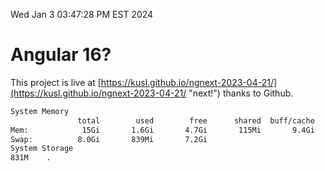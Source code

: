Wed Jan  3 03:47:28 PM EST 2024

# Angular 16?


This project is live at [https://kusl.github.io/ngnext-2023-04-21/](https://kusl.github.io/ngnext-2023-04-21/ "next!") thanks to Github.

```bash
System Memory
               total        used        free      shared  buff/cache   available
Mem:            15Gi       1.6Gi       4.7Gi       115Mi       9.4Gi        13Gi
Swap:          8.0Gi       839Mi       7.2Gi
System Storage
831M	.
